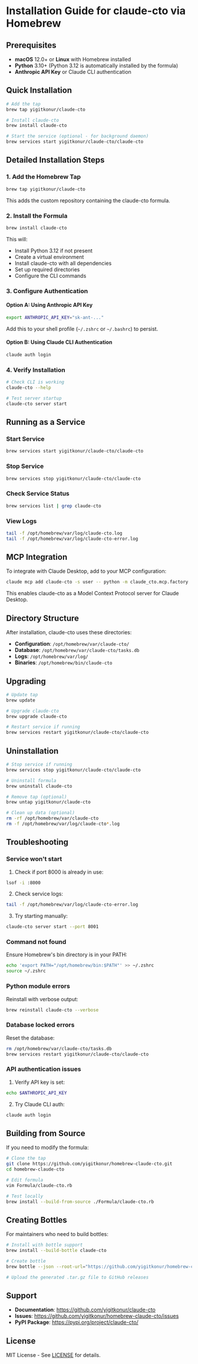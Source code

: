 # Installation Guide for claude-cto via Homebrew

## Prerequisites

- **macOS** 12.0+ or **Linux** with Homebrew installed
- **Python** 3.10+ (Python 3.12 is automatically installed by the formula)
- **Anthropic API Key** or Claude CLI authentication

## Quick Installation

```bash
# Add the tap
brew tap yigitkonur/claude-cto

# Install claude-cto
brew install claude-cto

# Start the service (optional - for background daemon)
brew services start yigitkonur/claude-cto/claude-cto
```

## Detailed Installation Steps

### 1. Add the Homebrew Tap

```bash
brew tap yigitkonur/claude-cto
```

This adds the custom repository containing the claude-cto formula.

### 2. Install the Formula

```bash
brew install claude-cto
```

This will:
- Install Python 3.12 if not present
- Create a virtual environment
- Install claude-cto with all dependencies
- Set up required directories
- Configure the CLI commands

### 3. Configure Authentication

#### Option A: Using Anthropic API Key
```bash
export ANTHROPIC_API_KEY="sk-ant-..."
```

Add this to your shell profile (`~/.zshrc` or `~/.bashrc`) to persist.

#### Option B: Using Claude CLI Authentication
```bash
claude auth login
```

### 4. Verify Installation

```bash
# Check CLI is working
claude-cto --help

# Test server startup
claude-cto server start
```

## Running as a Service

### Start Service
```bash
brew services start yigitkonur/claude-cto/claude-cto
```

### Stop Service
```bash
brew services stop yigitkonur/claude-cto/claude-cto
```

### Check Service Status
```bash
brew services list | grep claude-cto
```

### View Logs
```bash
tail -f /opt/homebrew/var/log/claude-cto.log
tail -f /opt/homebrew/var/log/claude-cto-error.log
```

## MCP Integration

To integrate with Claude Desktop, add to your MCP configuration:

```bash
claude mcp add claude-cto -s user -- python -m claude_cto.mcp.factory
```

This enables claude-cto as a Model Context Protocol server for Claude Desktop.

## Directory Structure

After installation, claude-cto uses these directories:

- **Configuration**: `/opt/homebrew/var/claude-cto/`
- **Database**: `/opt/homebrew/var/claude-cto/tasks.db`
- **Logs**: `/opt/homebrew/var/log/`
- **Binaries**: `/opt/homebrew/bin/claude-cto`

## Upgrading

```bash
# Update tap
brew update

# Upgrade claude-cto
brew upgrade claude-cto

# Restart service if running
brew services restart yigitkonur/claude-cto/claude-cto
```

## Uninstallation

```bash
# Stop service if running
brew services stop yigitkonur/claude-cto/claude-cto

# Uninstall formula
brew uninstall claude-cto

# Remove tap (optional)
brew untap yigitkonur/claude-cto

# Clean up data (optional)
rm -rf /opt/homebrew/var/claude-cto
rm -f /opt/homebrew/var/log/claude-cto*.log
```

## Troubleshooting

### Service won't start

1. Check if port 8000 is already in use:
```bash
lsof -i :8000
```

2. Check service logs:
```bash
tail -f /opt/homebrew/var/log/claude-cto-error.log
```

3. Try starting manually:
```bash
claude-cto server start --port 8001
```

### Command not found

Ensure Homebrew's bin directory is in your PATH:
```bash
echo 'export PATH="/opt/homebrew/bin:$PATH"' >> ~/.zshrc
source ~/.zshrc
```

### Python module errors

Reinstall with verbose output:
```bash
brew reinstall claude-cto --verbose
```

### Database locked errors

Reset the database:
```bash
rm /opt/homebrew/var/claude-cto/tasks.db
brew services restart yigitkonur/claude-cto/claude-cto
```

### API authentication issues

1. Verify API key is set:
```bash
echo $ANTHROPIC_API_KEY
```

2. Try Claude CLI auth:
```bash
claude auth login
```

## Building from Source

If you need to modify the formula:

```bash
# Clone the tap
git clone https://github.com/yigitkonur/homebrew-claude-cto.git
cd homebrew-claude-cto

# Edit formula
vim Formula/claude-cto.rb

# Test locally
brew install --build-from-source ./Formula/claude-cto.rb
```

## Creating Bottles

For maintainers who need to build bottles:

```bash
# Install with bottle support
brew install --build-bottle claude-cto

# Create bottle
brew bottle --json --root-url="https://github.com/yigitkonur/homebrew-claude-cto/releases/download/v0.5.1" claude-cto

# Upload the generated .tar.gz file to GitHub releases
```

## Support

- **Documentation**: https://github.com/yigitkonur/claude-cto
- **Issues**: https://github.com/yigitkonur/homebrew-claude-cto/issues
- **PyPI Package**: https://pypi.org/project/claude-cto/

## License

MIT License - See [LICENSE](https://github.com/yigitkonur/claude-cto/blob/main/LICENSE) for details.